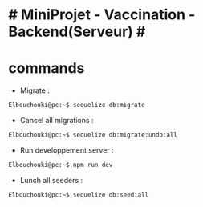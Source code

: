 # # MiniProjet - Vaccination - Backend(Serveur) # #

# commands #

- Migrate : 
  
 ```zsh
Elbouchouki@pc:~$ sequelize db:migrate
```

- Cancel all migrations : 
  
```zsh
Elbouchouki@pc:~$ sequelize db:migrate:undo:all
```

- Run developpement server : 
  
 ```zsh
Elbouchouki@pc:~$ npm run dev
```

- Lunch all seeders : 

 ```zsh
Elbouchouki@pc:~$ sequelize db:seed:all
```